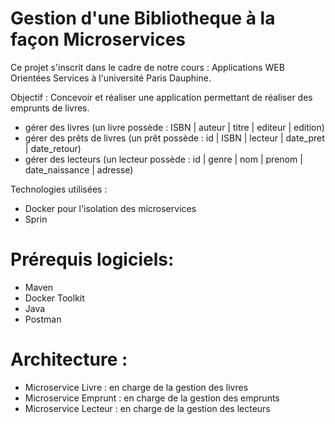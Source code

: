 # Gestion d'une Bibliotheque à la façon Microservices
Ce projet s'inscrit dans le cadre de notre cours : Applications WEB Orientées Services à l'université Paris Dauphine.

Objectif : 
Concevoir et réaliser une application permettant de réaliser des emprunts de livres.
  - gérer des livres (un livre possède : ISBN | auteur | titre | editeur | edition)
  - gérer des prêts de livres (un prêt possède : id | ISBN | lecteur | date_pret | date_retour)
  - gérer des lecteurs (un lecteur possède : id | genre | nom | prenom | date_naissance | adresse)
  
 
Technologies utilisées :
  - Docker pour l'isolation des microservices
  - Sprin
  
 # Prérequis logiciels:
  * Maven
  * Docker Toolkit 
  * Java
  * Postman
  
  # Architecture :
   - Microservice Livre : en charge de la gestion des livres 
   - Microservice Emprunt : en charge de la gestion des emprunts
   - Microservice Lecteur : en charge de la gestion des lecteurs
 



